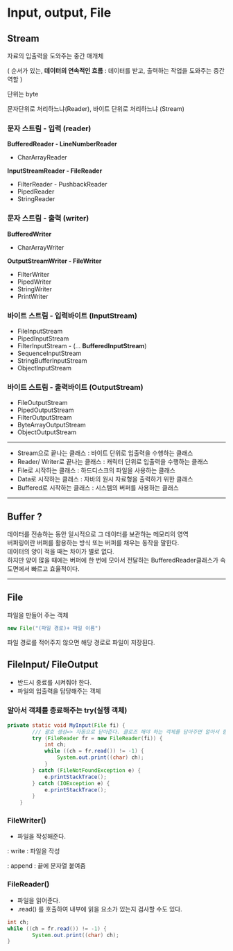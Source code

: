 # Input, output, File

## Stream

자료의 입출력을 도와주는 중간 매개체 

( 순서가 있는, **데이터의 연속적인 흐름** : 데이터를 받고, 출력하는 작업을 도와주는 중간 역할 )

단위는 byte

문자단위로 처리하느냐(Reader), 바이트 단위로 처리하느냐 (Stream)

### 문자 스트림 - 입력 (reader)

**BufferedReader - LineNumberReader**

- CharArrayReader

**InputStreamReader - FileReader**

- FilterReader - PushbackReader   
- PipedReader   
- StringReader   

### 문자 스트림 - 출력 (writer)

**BufferedWriter**

- CharArrayWriter

**OutputStreamWriter - FileWriter**

- FilterWriter
- PipedWriter
- StringWriter
- PrintWriter

### 바이트 스트림 - 입력바이트 (InputStream)

- FileInputStream
- PipedInputStream
- FilterInputStream - (... **BufferedInputStream**)
- SequenceInputStream
- StringBufferInputStream
- ObjectInputStream

### 바이트 스트림 - 출력바이트 (OutputStream)

- FileOutputStream
- PipedOutputStream
- FilterOutputStream
- ByteArrayOutputStream
- ObjectOutputStream

---

- Stream으로 끝나는 클래스 : 바이트 단위로 입출력을 수행하는 클래스    
- Reader/ Writer로 끝나는 클래스 : 캐릭터 단위로 입출력을 수행하는 클래스   
- File로 시작하는 클래스 : 하드디스크의 파일을 사용하는 클래스   
- Data로 시작하는 클래스 : 자바의 원시 자료형을 출력하기 위한 클래스    
- Buffered로 시작하는 클래스 : 시스템의 버퍼를 사용하는 클래스    

---

## Buffer ?

데이터를 전송하는 동안 일시적으로 그 데이터를 보관하는 메모리의 영역    
버퍼링이란 버퍼를 활용하는 방식 또는 버퍼를 채우는 동작을 말한다.    
데이터의 양이 적을 때는 차이가 별로 없다.   
하지만 양이 많을 때에는 버퍼에 한 번에 모아서 전달하는 BufferedReader클래스가 속도면에서 빠르고 효율적이다.    

---

## File

파일을 만들어 주는 객체

```java
new File("(파일 경로)+ 파일 이름")
```

파일 경로를 적어주지 않으면 해당 경로로 파일이 저장된다.

## FileInput/ FileOutput

- 반드시 종료를 시켜줘야 한다.
- 파일의 입출력을 담당해주는 객체

### 알아서 객체를 종료해주는 try(실행 객체)

```java
private static void MyInput(File fi) {
		/// 괄호 생성=> 자동으로 닫아준다. 클로즈 해야 하는 객체를 담아주면 알아서 함수 종료시 객체를 닫아준다. 
		try (FileReader fr = new FileReader(fi)) {
			int ch;
			while ((ch = fr.read()) != -1) {
				System.out.print((char) ch);
			}
		} catch (FileNotFoundException e) {
			e.printStackTrace();
		} catch (IOException e) {
			e.printStackTrace();
		}
	}
```

### FileWriter()

- 파일을 작성해준다.

: write : 파일을 작성

: append : 끝에 문자열 붙여줌

### FileReader()

- 파일을 읽어준다.
- .read() 를 호출하여 내부에 읽을 요소가 있는지 검사할 수도 있다.

```java
int ch;
while ((ch = fr.read()) != -1) {
		System.out.print((char) ch);
}
```